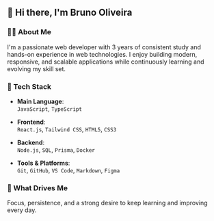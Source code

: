 ## 👋 Hi there, I'm Bruno Oliveira

### 🧑‍💻 About Me
I'm a passionate web developer with 3 years of consistent study and hands-on experience in web technologies. I enjoy building modern, responsive, and scalable applications while continuously learning and evolving my skill set.

### 🚀 Tech Stack

- **Main Language**:  
  `JavaScript`, `TypeScript`

- **Frontend**:  
  `React.js`, `Tailwind CSS`, `HTML5`, `CSS3` 

- **Backend**:  
  `Node.js`, `SQL`, `Prisma`, `Docker`

- **Tools & Platforms**:  
  `Git`, `GitHub`, `VS Code`, `Markdown`, `Figma`

### 🎯 What Drives Me
Focus, persistence, and a strong desire to keep learning and improving every day.
